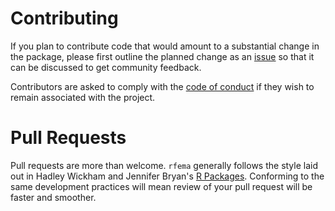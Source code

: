 # Contributing

If you plan to contribute code that would amount to a substantial change in the package, please first outline the planned change as an [issue](https://github.com/dylan-turner25/rfema/issues) so that it can be discussed to get community feedback.

Contributors are asked to comply with the [code of conduct](https://github.com/dylan-turner25/rfema/blob/main/CONDUCT.md) if they wish to remain associated with the project.

# Pull Requests

Pull requests are more than welcome. `rfema` generally follows the style laid out in Hadley Wickham and Jennifer Bryan's [R Packages](https://r-pkgs.org/). Conforming to the same development practices will mean review of your pull request will be faster and smoother. 

